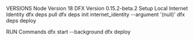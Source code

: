 VERSIONS
Node Version 18
DFX Version 0.15.2-beta.2
Setup Local Internet Identity
dfx deps pull
dfx deps init internet_identity --argument '(null)'
dfx deps deploy

RUN Commands
dfx start --background
dfx deploy
